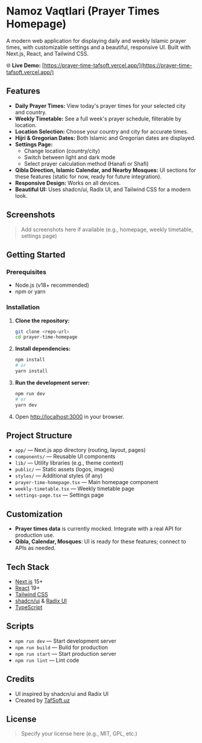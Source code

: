 # Namoz Vaqtlari (Prayer Times Homepage)

A modern web application for displaying daily and weekly Islamic prayer times, with customizable settings and a beautiful, responsive UI. Built with Next.js, React, and Tailwind CSS.

🌐 **Live Demo:** [https://prayer-time-tafsoft.vercel.app/](https://prayer-time-tafsoft.vercel.app/)

## Features

- **Daily Prayer Times:** View today's prayer times for your selected city and country.
- **Weekly Timetable:** See a full week's prayer schedule, filterable by location.
- **Location Selection:** Choose your country and city for accurate times.
- **Hijri & Gregorian Dates:** Both Islamic and Gregorian dates are displayed.
- **Settings Page:**
  - Change location (country/city)
  - Switch between light and dark mode
  - Select prayer calculation method (Hanafi or Shafi)
- **Qibla Direction, Islamic Calendar, and Nearby Mosques:** UI sections for these features (static for now, ready for future integration).
- **Responsive Design:** Works on all devices.
- **Beautiful UI:** Uses shadcn/ui, Radix UI, and Tailwind CSS for a modern look.

## Screenshots

> Add screenshots here if available (e.g., homepage, weekly timetable, settings page)

## Getting Started

### Prerequisites
- Node.js (v18+ recommended)
- npm or yarn

### Installation

1. **Clone the repository:**
   ```bash
   git clone <repo-url>
   cd prayer-time-homepage
   ```
2. **Install dependencies:**
   ```bash
   npm install
   # or
   yarn install
   ```
3. **Run the development server:**
   ```bash
   npm run dev
   # or
   yarn dev
   ```
4. Open [http://localhost:3000](http://localhost:3000) in your browser.

## Project Structure

- `app/` — Next.js app directory (routing, layout, pages)
- `components/` — Reusable UI components
- `lib/` — Utility libraries (e.g., theme context)
- `public/` — Static assets (logos, images)
- `styles/` — Additional styles (if any)
- `prayer-time-homepage.tsx` — Main homepage component
- `weekly-timetable.tsx` — Weekly timetable page
- `settings-page.tsx` — Settings page

## Customization
- **Prayer times data** is currently mocked. Integrate with a real API for production use.
- **Qibla, Calendar, Mosques**: UI is ready for these features; connect to APIs as needed.

## Tech Stack
- [Next.js](https://nextjs.org/) 15+
- [React](https://react.dev/) 19+
- [Tailwind CSS](https://tailwindcss.com/)
- [shadcn/ui](https://ui.shadcn.com/) & [Radix UI](https://www.radix-ui.com/)
- [TypeScript](https://www.typescriptlang.org/)

## Scripts
- `npm run dev` — Start development server
- `npm run build` — Build for production
- `npm run start` — Start production server
- `npm run lint` — Lint code

## Credits
- UI inspired by shadcn/ui and Radix UI
- Created by [TafSoft.uz](https://prayer-time-tafsoft.vercel.app/)

## License

> Specify your license here (e.g., MIT, GPL, etc.) 